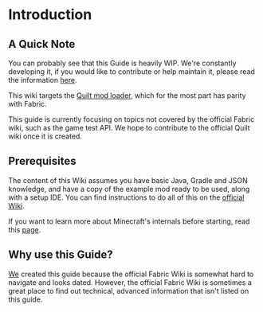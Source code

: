 # Introduction

## A Quick Note

You can probably see that this Guide is heavily WIP. We're constantly developing it, if you would like to contribute or help maintain it, please read the information [here](https://github.com/JamCoreModding/FabricTutorials).

This wiki targets the [Quilt mod loader](htps://quiltmc.org), which for the most part has parity with Fabric.

This guide is currently focusing on topics not covered by the official Fabric wiki, such as the game test API. We hope to contribute to the official Quilt wiki once it is created.

## Prerequisites

The content of this Wiki assumes you have basic Java, Gradle and JSON knowledge, and have a copy of the example mod ready to be used, along with a setup IDE. You can find instructions to do all of this on the [official Wiki](https://fabricmc.net/wiki/tutorial:setup).

If you want to learn more about Minecraft's internals before starting, read this [page](how-does-minecraft-work.md).

## Why use this Guide?

[We](contributors.md#editors) created this guide because the official Fabric Wiki is somewhat hard to navigate and looks dated. However, the official Fabric Wiki is sometimes a great place to find out technical, advanced information that isn't listed on this guide.

